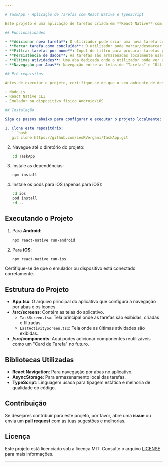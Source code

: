 ```yaml
---

# TaskApp - Aplicação de Tarefas com React Native e TypeScript

Este projeto é uma aplicação de tarefas criada em **React Native** com **TypeScript**, utilizando **AsyncStorage** para persistência local dos dados, e **React Navigation** com abas de navegação (Tabs). A aplicação permite ao utilizador gerir tarefas, marcá-las como concluídas, adicionar novas tarefas, filtrar tarefas por nome e visualizar as últimas atividades.

## Funcionalidades

- **Adicionar nova tarefa**: O utilizador pode criar uma nova tarefa com título, descrição e data.
- **Marcar tarefa como concluída**: O utilizador pode marcar/desmarcar uma tarefa como concluída.
- **Filtrar tarefas por nome**: Input de filtro para procurar tarefas pelo nome.
- **Persistência de dados**: As tarefas são armazenadas localmente usando **AsyncStorage**, garantindo que as tarefas não se perdem ao fechar o aplicativo.
- **Últimas atividades**: Uma aba dedicada onde o utilizador pode ver as últimas atividades (tarefas concluídas).
- **Navegação por Abas**: Navegação entre as telas de "Tarefas" e "Últimas Atividades" com ícones nas abas.

## Pré-requisitos

Antes de executar o projeto, certifique-se de que o seu ambiente de desenvolvimento React Native está configurado. Consulte a [documentação oficial](https://reactnative.dev/docs/environment-setup) para verificar os passos necessários.

- Node.js
- React Native CLI
- Emulador ou dispositivo físico Android/iOS

## Instalação

Siga os passos abaixo para configurar e executar o projeto localmente:

1. Clone este repositório:
   ```bash
   git clone https://github.com/LeoRVergani/TaskApp.git
   ```

2. Navegue até o diretório do projeto:
   ```bash
   cd TaskApp
   ```

3. Instale as dependências:
   ```bash
   npm install
   ```

4. Instale os pods para iOS (apenas para iOS):
   ```bash
   cd ios
   pod install
   cd ..
   ```

## Executando o Projeto

1. Para **Android**:
   ```bash
   npx react-native run-android
   ```

2. Para **iOS**:
   ```bash
   npx react-native run-ios
   ```

Certifique-se de que o emulador ou dispositivo está conectado corretamente.

## Estrutura do Projeto

- **App.tsx**: O arquivo principal do aplicativo que configura a navegação por abas e os ícones.
- **/src/screens**: Contém as telas do aplicativo.
  - `TaskScreen.tsx`: Tela principal onde as tarefas são exibidas, criadas e filtradas.
  - `LastActivityScreen.tsx`: Tela onde as últimas atividades são exibidas.
- **/src/components**: Aqui podes adicionar componentes reutilizáveis como um "Card de Tarefa" no futuro.

## Bibliotecas Utilizadas

- **React Navigation**: Para navegação por abas no aplicativo.
- **AsyncStorage**: Para armazenamento local das tarefas.
- **TypeScript**: Linguagem usada para tipagem estática e melhoria de qualidade do código.

## Contribuição

Se desejares contribuir para este projeto, por favor, abre uma **issue** ou envia um **pull request** com as tuas sugestões e melhorias.

## Licença

Este projeto está licenciado sob a licença MIT. Consulte o arquivo [LICENSE](LICENSE) para mais informações.

---
```

